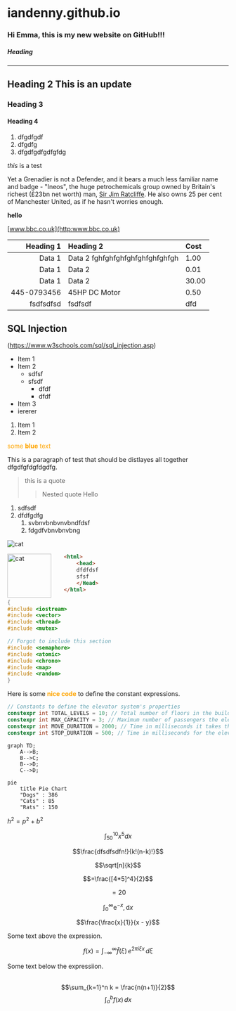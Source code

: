 # iandenny.github.io

### Hi Emma, this is my new website on GitHub!!!

##### Heading
---
## Heading 2 This is an update

### Heading 3

#### Heading 4

1. dfgdfgdf
2. dfgdfg
1. dfgdfgdfgdfgfdg


*this* is a test

Yet a Grenadier is not a Defender, and it bears a much less familiar name and badge - "Ineos", the huge petrochemicals group owned by Britain's richest (£23bn net worth) man, [Sir Jim Ratcliffe](https://ineosgrenadier.com/en/gb/). He also owns 25 per cent of Manchester United, as if he hasn't worries enough.

**hello**

[www.bbc.co.uk](http:www.bbc.co.uk)

|Heading 1|Heading 2|Cost|
|---------:|:---------|:---|
| Data 1 | Data 2 fghfghfghfghfghfghfghfgh |1.00|
| Data 1 | Data 2  |0.01|
| Data 1 | Data 2  |30.00|
| 445-0793456 | 45HP DC Motor |0.50|
|fsdfsdfsd|fsdfsdf|dfd

## SQL Injection

(https://www.w3schools.com/sql/sql_injection.asp)



- Item 1
- Item 2
    - sdfsf
    - sfsdf
        - dfdf
        - dfdf
- Item 3
- iererer

1. Item 1
2. Item 2

<span style="color:orange"> some **blue** text</span>

This is a paragraph of test that 
should be distlayes all together
dfgdfgfdgfdgdfg.

> this is a quote
>
>>Nested quote
>> Hello

1. sdfsdf
2. dfdfgdfg
    1. svbnvbnbvnvbndfdsf
    2. fdgdfvbnvbnvbng

![cat](yawn.png)

<img src="yawn.png" alt="cat" style="width:100px;height:auto;float:left">


~~~html
    <html>
        <head>
        dfdfdsf
        sfsf
        </Head>
    </html>
~~~

~~~C++
{
#include <iostream>
#include <vector>
#include <thread>
#include <mutex>

// Forgot to include this section
#include <semaphore>
#include <atomic>
#include <chrono>
#include <map>
#include <random>
}
~~~

Here is some
<span style="color:orange">**nice code**</span>
to define the constant expressions.

~~~C++
// Constants to define the elevator system's properties
constexpr int TOTAL_LEVELS = 10; // Total number of floors in the building
constexpr int MAX_CAPACITY = 3; // Maximum number of passengers the elevator can hold
constexpr int MOVE_DURATION = 2000; // Time in milliseconds it takes the elevator to move between floors
constexpr int STOP_DURATION = 500; // Time in milliseconds for the elevator to stop at a floor (not used here)
~~~

```mermaid
graph TD;
    A-->B;
    B-->C;
    B-->D;
    C-->D;
```

```mermaid
pie
    title Pie Chart
    "Dogs" : 386
    "Cats" : 85
    "Rats" : 150 
```

$h^2=p^2+b^2$

$$
\int_{50}^{10} x^5 dx
$$

$$\frac{dfsdfsdfn!}{k!(n-k)!}$$

$$\sqrt[n]{k}$$

$$=\frac{[4*5]^4}{2}$$

$$=20$$

$$\int_0^\infty \mathrm{e}^{-x},\mathrm{d}x$$

$$\frac{\frac{x}{1}}{x - y}$$

Some text above the expression.

$$ f(x) = \int_{-\infty}^\infty
    \hat f(\xi)\,e^{2 \pi i \xi x}
    \,d\xi $$

Some text below the expressiion.
<br>
<br>

$$\sum_{k=1}^n k = \frac{n(n+1)}{2}$$
$$\int_a^b f(x)\,dx$$
